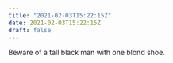 ```yaml
---
title: "2021-02-03T15:22:15Z"
date: 2021-02-03T15:22:15Z
draft: false
---
```


Beware of a tall black man with one blond shoe.
